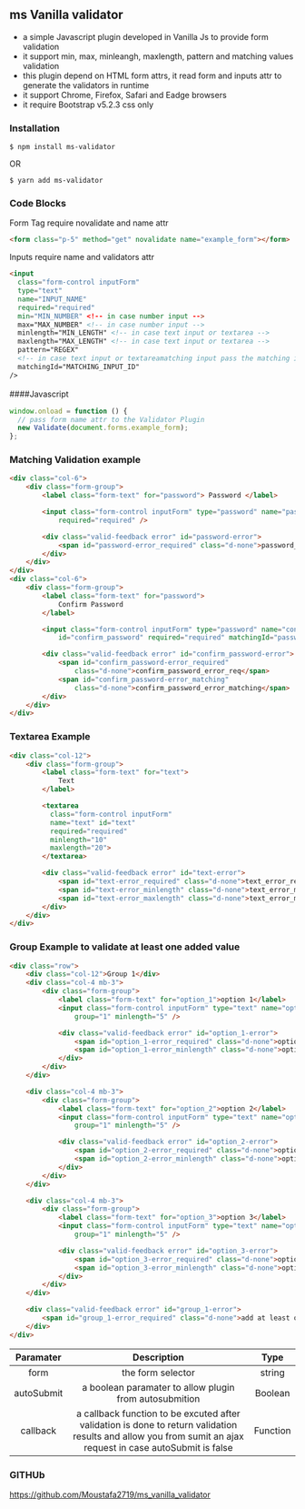 ## ms Vanilla validator
 

- a simple Javascript plugin developed in Vanilla Js to provide form validation
- it support min, max, minleangh, maxlength, pattern and matching values validation
- this plugin depend on HTML form attrs, it read form and inputs attr to generate the validators in runtime
- it support Chrome, Firefox, Safari and Eadge browsers
- it require Bootstrap  v5.2.3 css only 

### Installation

`$ npm install ms-validator`

OR

`$ yarn add ms-validator`

### Code Blocks

Form Tag require novalidate and name attr

```html
<form class="p-5" method="get" novalidate name="example_form"></form>
```

Inputs require name and validators attr
```html
<input 
  class="form-control inputForm" 
  type="text" 
  name="INPUT_NAME" 
  required="required"
  min="MIN_NUMBER" <!-- in case number input -->
  max="MAX_NUMBER" <!-- in case number input -->
  minlength="MIN_LENGTH" <!-- in case text input or textarea -->
  maxlength="MAX_LENGTH" <!-- in case text input or textarea -->
  pattern="REGEX" 
  <!-- in case text input or textareamatching input pass the matching input id  -->
  matchingId="MATCHING_INPUT_ID"  
/>
```

####Javascript　

```javascript
window.onload = function () {
  // pass form name attr to the Validator Plugin
  new Validate(document.forms.example_form);
};
```

### Matching Validation example

```html
<div class="col-6">
    <div class="form-group">
        <label class="form-text" for="password"> Password </label>

        <input class="form-control inputForm" type="password" name="password" id="password"
            required="required" />

        <div class="valid-feedback error" id="password-error">
            <span id="password-error_required" class="d-none">password_error_req</span>
        </div>
    </div>
</div>
<div class="col-6">
    <div class="form-group">
        <label class="form-text" for="password">
            Confirm Password
        </label>

        <input class="form-control inputForm" type="password" name="confirm_password"
            id="confirm_password" required="required" matchingId="password" />

        <div class="valid-feedback error" id="confirm_password-error">
            <span id="confirm_password-error_required"
                class="d-none">confirm_password_error_req</span>
            <span id="confirm_password-error_matching"
                class="d-none">confirm_password_error_matching</span>
        </div>
    </div>
</div>
```

### Textarea Example
```html
<div class="col-12">
    <div class="form-group">
        <label class="form-text" for="text">
            Text
        </label>

        <textarea 
          class="form-control inputForm"  
          name="text" id="text"   
          required="required" 
          minlength="10"  
          maxlength="20"> 
        </textarea>

        <div class="valid-feedback error" id="text-error">
            <span id="text-error_required" class="d-none">text_error_req</span>
            <span id="text-error_minlength" class="d-none">text_error_minlength</span>
            <span id="text-error_maxlength" class="d-none">text_error_maxlength</span>
        </div>
    </div>
</div>
```

### Group Example to validate at least one added value
```html
<div class="row">
    <div class="col-12">Group 1</div>
    <div class="col-4 mb-3">
        <div class="form-group">
            <label class="form-text" for="option_1">option 1</label>
            <input class="form-control inputForm" type="text" name="option_1" id="option_1"
                group="1" minlength="5" />

            <div class="valid-feedback error" id="option_1-error">
                <span id="option_1-error_required" class="d-none">option_1_error_req</span>
                <span id="option_1-error_minlength" class="d-none">option_1_error_minlength</span>
            </div>
        </div>
    </div>

    <div class="col-4 mb-3">
        <div class="form-group">
            <label class="form-text" for="option_2">option 2</label>
            <input class="form-control inputForm" type="text" name="option_2" id="option_2"
                group="1" minlength="5" />

            <div class="valid-feedback error" id="option_2-error">
                <span id="option_2-error_required" class="d-none">option_2_error_req</span>
                <span id="option_2-error_minlength" class="d-none">option_2_error_minlength</span>
            </div>
        </div>
    </div>

    <div class="col-4 mb-3">
        <div class="form-group">
            <label class="form-text" for="option_3">option 3</label>
            <input class="form-control inputForm" type="text" name="option_3" id="option_3"
                group="1" minlength="5" />

            <div class="valid-feedback error" id="option_3-error">
                <span id="option_3-error_required" class="d-none">option_3_error_req</span>
                <span id="option_3-error_minlength" class="d-none">option_3_error_minlength</span>
            </div>
        </div>
    </div>

    <div class="valid-feedback error" id="group_1-error">
        <span id="group_1-error_required" class="d-none">add at least one of group_1values</span>
    </div>
</div>
```

| Paramater | Description    | Type    |
| :---:   | :---: | :---: |
| form | the form selector   | string   |
| autoSubmit | a boolean paramater to allow plugin from autosubmition   | Boolean   |
| callback | a callback function to be excuted after validation is done to return validation results and allow you from sumit an ajax request in case autoSubmit is false  | Function   |

### GITHUb
https://github.com/Moustafa2719/ms_vanilla_validator